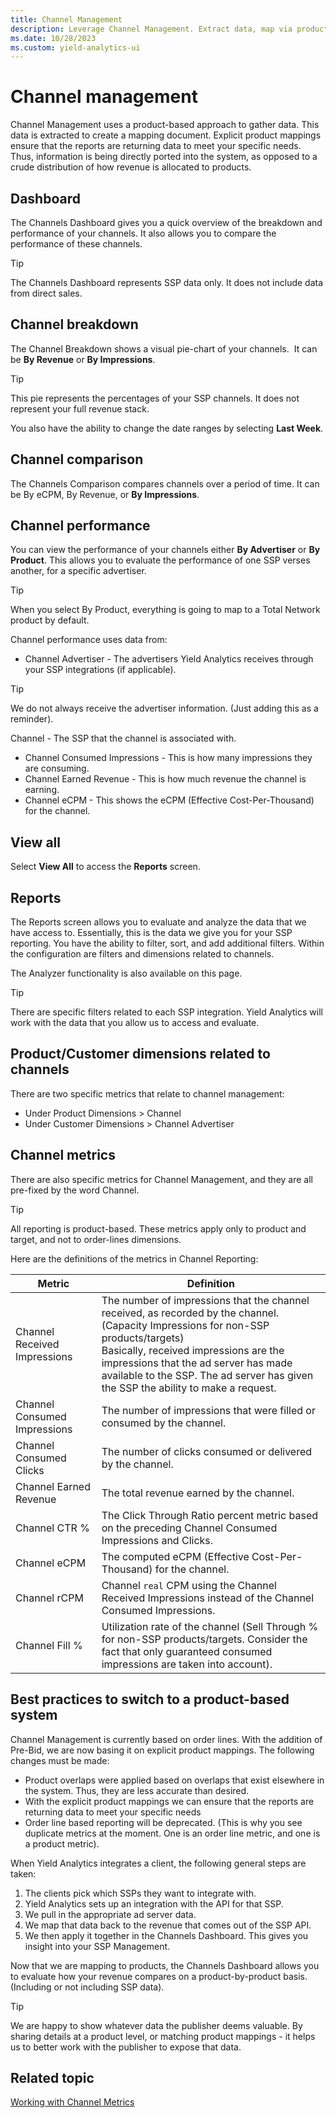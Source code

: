 ```yaml
---
title: Channel Management
description: Leverage Channel Management. Extract data, map via product-based approach. Dashboard, comparisons, detailed Channel Metrics for analysis.
ms.date: 10/28/2023
ms.custom: yield-analytics-ui
---
```


# Channel management

Channel Management uses a product-based approach to gather data. This data is extracted to create a mapping document. Explicit product mappings ensure that the reports are returning data to meet your specific needs. Thus, information is being directly ported into the system, as opposed to a crude distribution of how revenue is allocated to products.

## Dashboard

The Channels Dashboard gives you a quick overview of the breakdown and performance of your channels. It also allows you to compare the performance of these channels.

> [!TIP]
> The Channels Dashboard represents SSP data only. It does not include data from direct sales.

## Channel breakdown

The Channel Breakdown shows a visual pie-chart of your channels.  It can be **By Revenue** or **By Impressions**.

> [!TIP]
> This pie represents the percentages of your SSP channels. It does not represent your full revenue stack.

You also have the ability to change the date ranges by selecting **Last Week**.

## Channel comparison

The Channels Comparison compares channels over a period of time. It can be By eCPM, By Revenue, or **By Impressions**.

## Channel performance

You can view the performance of your channels either **By Advertiser** or **By Product**. This allows you to evaluate the performance of one SSP verses another, for a specific advertiser.

> [!TIP]
> When you select By Product, everything is going to map to a Total Network product by default.

Channel performance uses data from:

- Channel Advertiser - The advertisers Yield Analytics receives through your SSP integrations (if applicable).

> [!TIP]
> We do not always receive the advertiser information. (Just adding this as a reminder).

Channel - The SSP that the channel is associated with.

- Channel Consumed Impressions - This is how many impressions they are consuming.
- Channel Earned Revenue - This is how much revenue the channel is earning.
- Channel eCPM - This shows the eCPM (Effective Cost-Per-Thousand) for the channel.

## View all

Select **View All** to access the **Reports** screen.

## Reports

The Reports screen allows you to evaluate and analyze the data that we have access to. Essentially, this is the data we give you for your SSP reporting. You have the ability to filter, sort, and add additional filters. Within the configuration are filters and dimensions related to channels.

The Analyzer functionality is also available on this page.

> [!TIP]
> There are specific filters related to each SSP integration. Yield Analytics will work with the data that you allow us to access and evaluate.

## Product/Customer dimensions related to channels

There are two specific metrics that relate to channel management:

- Under Product Dimensions > Channel
- Under Customer Dimensions > Channel Advertiser

## Channel metrics

There are also specific metrics for Channel Management, and they are all pre-fixed by the word Channel.

> [!TIP]
> All reporting is product-based. These metrics apply only to product and target, and not to order-lines dimensions.

Here are the definitions of the metrics in Channel Reporting:

| Metric | Definition |
|---|---|
| Channel Received Impressions | The number of impressions that the channel received, as recorded by the channel. (Capacity Impressions for non-SSP products/targets)<br>Basically, received impressions are the impressions that the ad server has made available to the SSP. The ad server has given the SSP the ability to make a request. |
| Channel Consumed Impressions | The number of impressions that were filled or consumed by the channel. |
| Channel Consumed Clicks | The number of clicks consumed or delivered by the channel. |
| Channel Earned Revenue | The total revenue earned by the channel. |
| Channel CTR % | The Click Through Ratio percent metric based on the preceding Channel Consumed Impressions and Clicks. |
| Channel eCPM | The computed eCPM (Effective Cost-Per-Thousand) for the channel. |
| Channel rCPM | Channel `real` CPM using the Channel Received Impressions instead of the Channel Consumed Impressions. |
| Channel Fill % | Utilization rate of the channel (Sell Through % for non-SSP products/targets. Consider the fact that only guaranteed consumed impressions are taken into account). |

## Best practices to switch to a product-based system

Channel Management is currently based on order lines. With the addition of Pre-Bid, we are now basing it on explicit product mappings. The following changes must be made:

- Product overlaps were applied based on overlaps that exist elsewhere in the system. Thus, they are less accurate than desired.
- With the explicit product mappings we can ensure that the reports are returning data to meet your specific needs
- Order line based reporting will be deprecated. (This is why you see duplicate metrics at the moment. One is an order line metric, and one is a product metric).

When Yield Analytics integrates a client, the following general steps are taken:

1. The clients pick which SSPs they want to integrate with.
1. Yield Analytics sets up an integration with the API for that SSP.
1. We pull in the appropriate ad server data.
1. We map that data back to the revenue that comes out of the SSP API.
1. We then apply it together in the Channels Dashboard. This gives you insight into your SSP Management.

Now that we are mapping to products, the Channels Dashboard allows you to evaluate how your revenue compares on a product-by-product basis. (Including or not including SSP data).

> [!TIP]
> We are happy to show whatever data the publisher deems valuable. By sharing details at a product level, or matching product mappings - it helps us to better work with the publisher to expose that data.

## Related topic

[Working with Channel Metrics](working-with-channel-metrics.md)
